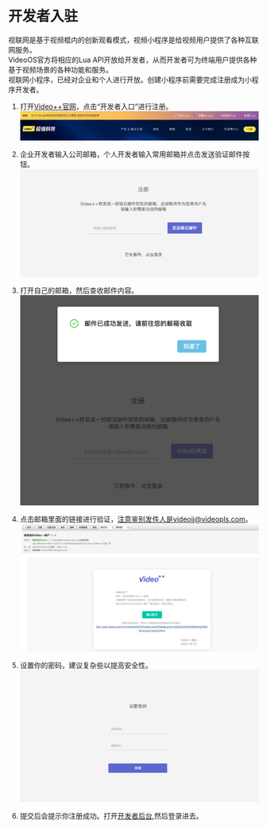 # 开发者入驻

视联网是基于视频框内的创新观看模式，视频小程序是给视频用户提供了各种互联网服务。  
VideoOS官方将相应的Lua API开放给开发者，从而开发者可为终端用户提供各种基于视频场景的各种功能和服务。  
视联网小程序，已经对企业和个人进行开放。创建小程序前需要完成注册成为小程序开发者。    

1. 打开[Video++官网](http://videojj.com)，点击“开发者入口”进行注册。  
![](./image/20191021192433.jpg)  

2. 企业开发者输入公司邮箱，个人开发者输入常用邮箱并点击发送验证邮件按钮。  
![](./image/Xnip2019-10-21_19-27-02.png)  

3. 打开自己的邮箱，然后查收邮件内容。
![](./image/WX20191021-193026.png)  

4. 点击邮箱里面的链接进行验证，注意鉴别发件人是videojj@videopls.com。  
![](./image/Xnip2019-10-21_19-35-27.png)  

5. 设置你的密码，建议复杂些以提高安全性。  
![](./image/Xnip2019-10-22_09-43-03.png)  

6. 提交后会提示你注册成功。打开[开发者后台](https://os.videojj.com/developer?from=devdoc),然后登录进去。    
